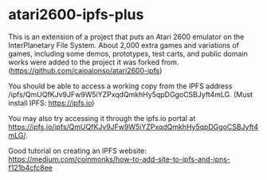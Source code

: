 # atari2600-ipfs-plus
This is an extension of a project that puts an Atari 2600 emulator on the InterPlanetary File System. About 2,000 extra games and variations of games, including some demos, prototypes, test carts, and public domain works were added to the project it was forked from. (https://github.com/caioalonso/atari2600-ipfs)

You should be able to access a working copy from the IPFS address /ipfs/QmUQfKJv9JFw9W5iYZPxqdQmkhHy5qpDGgoCSBJyft4mLG.
(Must install IPFS: https://ipfs.io)

You may also try accessing it through the ipfs.io portal at https://ipfs.io/ipfs/QmUQfKJv9JFw9W5iYZPxqdQmkhHy5qpDGgoCSBJyft4mLG/.

Good tutorial on creating an IPFS website: https://medium.com/coinmonks/how-to-add-site-to-ipfs-and-ipns-f121b4cfc8ee
